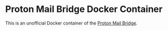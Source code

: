 # Proton Mail Bridge Docker Container

This is an unofficial Docker container of the [Proton Mail Bridge](https://proton.me/mail/bridge).
